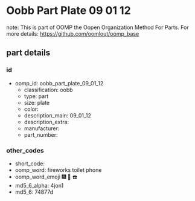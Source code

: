 # Oobb Part Plate 09 01 12  

note: This is part of OOMP the Oopen Organization Method For Parts. For more details: https://github.com/oomlout/oomp_base

##  part details





### id
* oomp_id: oobb_part_plate_09_01_12
  * classification: oobb
  * type: part
  * size: plate
  * color: 
  * description_main: 09_01_12
  * description_extra: 
  * manufacturer: 
  * part_number: 

### other_codes
* short_code: 
* oomp_word: fireworks toilet phone
* oomp_word_emoji :fireworks: :toilet: :phone:
* md5_6_alpha: 4jon1
* md5_6: 74877d